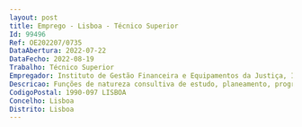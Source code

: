 ```yaml
--- 
layout: post
title: Emprego - Lisboa - Técnico Superior
Id: 99496
Ref: OE202207/0735
DataAbertura: 2022-07-22
DataFecho: 2022-08-19
Trabalho: Técnico Superior
Empregador: Instituto de Gestão Financeira e Equipamentos da Justiça, I.P.
Descricao: Funções de natureza consultiva de estudo, planeamento, programação, avaliação e aplicação de métodos e processos de natureza técnica que fundamentam e preparam a decisão, exercidas com responsabilidade e autonomia técnica, ainda que com enquadramento superior qualificado na área de atuação do Núcleo do Planeamento, Organização e Controlo Interno (NPOCI).Atividades associadas ao posto de trabalho a ocupar (conteúdo funcional do posto de trabalho)   Produção de conteúdos digitais e gráficos (audiovisual e multimédia)   Produção e edição de conteúdos em suporte vídeo e áudio   Criação de conteúdos e dinamização do site institucional do IGFEJ, I.P. e da intranet   Criação de conteúdos e dinamização da presença do IGFEJ, I.P. nas redes sociais   Preparação e implementação de iniciativas de comunicação interna e externa   Preparação de notas de imprensa e comunicados.O posto de trabalho a ocupar integra o Núcleo de Planeamento, Organização e ControloInterno, cujas atribuições estão previstas na Deliberação do Conselho Diretivo n.º1104 2016, publicada no Diário da República, 2.ª série, n.º 132, de 12 de julho.
CodigoPostal: 1990-097 LISBOA
Concelho: Lisboa
Distrito: Lisboa
--- 
```


